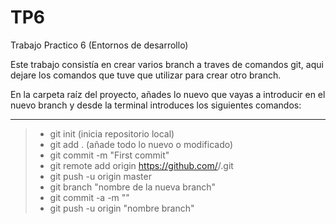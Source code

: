 # TP6
Trabajo Practico 6 (Entornos de desarrollo)

Este trabajo consistía en crear varios branch a traves de comandos git, aqui dejare los comandos que tuve que utilizar para crear
otro branch.

En la carpeta raíz del proyecto, añades lo nuevo que vayas a introducir en el nuevo branch y desde la terminal introduces los siguientes
comandos:

---


>- git init (inicia repositorio local)
>- git add . (añade todo lo nuevo o modificado)
>- git commit -m "First commit" 
>- git remote add origin https://github.com/<usuariogithub>/<nombrerepositorio>.git
>- git push -u origin master
>- git branch "nombre de la nueva branch"
>- git commit -a -m ""
>- git push -u origin "nombre branch"

